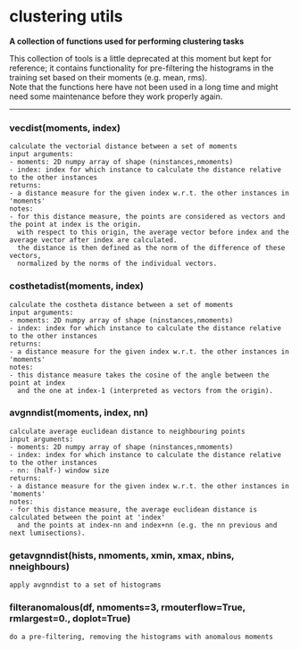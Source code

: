 # clustering utils  
  
**A collection of functions used for performing clustering tasks**  

This collection of tools is a little deprecated at this moment but kept for reference; it contains functionality for pre-filtering the histograms in the training set based on their moments (e.g. mean, rms).  
Note that the functions here have not been used in a long time and might need some maintenance before they work properly again.
- - -
  
  
### vecdist(moments, index)  
```text  
calculate the vectorial distance between a set of moments  
input arguments:  
- moments: 2D numpy array of shape (ninstances,nmoments)  
- index: index for which instance to calculate the distance relative to the other instances  
returns:  
- a distance measure for the given index w.r.t. the other instances in 'moments'  
notes:  
- for this distance measure, the points are considered as vectors and the point at index is the origin.  
  with respect to this origin, the average vector before index and the average vector after index are calculated.  
  the distance is then defined as the norm of the difference of these vectors,   
  normalized by the norms of the individual vectors.  
```  
  
  
### costhetadist(moments, index)  
```text  
calculate the costheta distance between a set of moments  
input arguments:  
- moments: 2D numpy array of shape (ninstances,nmoments)  
- index: index for which instance to calculate the distance relative to the other instances  
returns:  
- a distance measure for the given index w.r.t. the other instances in 'moments'  
notes:  
- this distance measure takes the cosine of the angle between the point at index  
  and the one at index-1 (interpreted as vectors from the origin).  
```  
  
  
### avgnndist(moments, index, nn)  
```text  
calculate average euclidean distance to neighbouring points  
input arguments:  
- moments: 2D numpy array of shape (ninstances,nmoments)  
- index: index for which instance to calculate the distance relative to the other instances  
- nn: (half-) window size  
returns:  
- a distance measure for the given index w.r.t. the other instances in 'moments'  
notes:  
- for this distance measure, the average euclidean distance is calculated between the point at 'index'  
  and the points at index-nn and index+nn (e.g. the nn previous and next lumisections).  
```  
  
  
### getavgnndist(hists, nmoments, xmin, xmax, nbins, nneighbours)  
```text  
apply avgnndist to a set of histograms  
```  
  
  
### filteranomalous(df, nmoments=3, rmouterflow=True, rmlargest=0., doplot=True)  
```text  
do a pre-filtering, removing the histograms with anomalous moments  
```  
  
  
